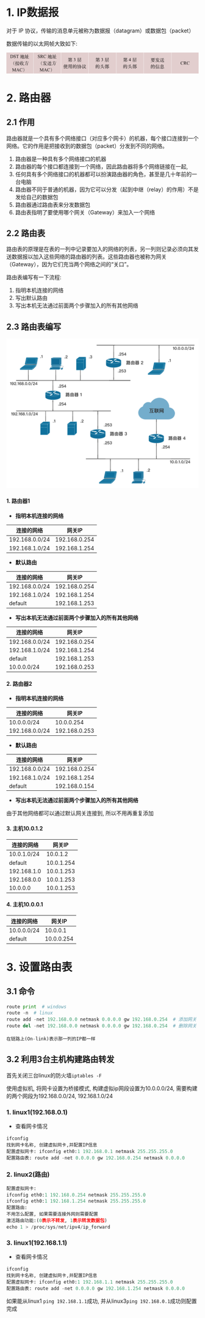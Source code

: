# 1. IP数据报

对于 IP 协议，传输的消息单元被称为数据报（datagram）或数据包（packet）

数据传输的以太网帧大致如下:


![图片描述](.image/02-%E8%B7%AF%E7%94%B1%E5%99%A8/0.02050174884171141.png)

# 2. 路由器

## 2.1 作用

路由器就是一个具有多个网络接口（对应多个网卡）的机器，每个接口连接到一个网络。它的作用是把接收到的数据包（packet）分发到不同的网络。

1. 路由器是一种具有多个网络接口的机器
2. 路由器的每个接口都连接到一个网络，因此路由器将多个网络链接在一起,
3. 任何具有多个网络接口的机器都可以扮演路由器的角色，甚至是几十年前的一台电脑
4. 路由器不同于普通的机器，因为它可以分发（起到中继（relay）的作用）不是发给自己的数据包
5. 路由器通过路由表来分发数据包
6. 路由表指明了要使用哪个网关（Gateway）来加入一个网络


## 2.2 路由表

路由表的原理是在表的一列中记录要加入的网络的列表，另一列则记录必须向其发送数据报以加入这些网络的路由器的列表。这些路由器也被称为网关（Gateway），因为它们充当两个网络之间的“关口”。

路由表编写有一下流程:
1. 指明本机连接的网络
2. 写出默认路由
3. 写出本机无法通过前面两个步骤加入的所有其他网络


## 2.3 路由表编写

![图片描述](.image/02-%E8%B7%AF%E7%94%B1%E5%99%A8/0.42004456262882073.png)

#### 1. 路由器1

* **指明本机连接的网络**

|连接的网络|网关IP|
|---|---|
|192.168.0.0/24|192.168.0.254|
|192.168.1.0/24|192.168.1.254|

* **默认路由**

|连接的网络|网关IP|
|---|---|
|192.168.0.0/24|192.168.0.254|
|192.168.1.0/24|192.168.1.254|
|default|192.168.1.253|


* **写出本机无法通过前面两个步骤加入的所有其他网络**


|连接的网络|网关IP|
|---|---|
|192.168.0.0/24|192.168.0.254|
|192.168.1.0/24|192.168.1.254|
|default|192.168.1.253|
|10.0.0.0/24|192.168.0.253|


#### 2. 路由器2

* **指明本机连接的网络**


|连接的网络|网关IP|
|---|---|
|10.0.0.0/24|10.0.0.254|
|192.168.0.0/24|192.168.0.253|

* **默认路由**


|连接的网络|网关IP|
|---|---|
|192.168.0.0/24|192.168.0.254|
|192.168.1.0/24|192.168.1.254|
|default|192.168.0.154|

* **写出本机无法通过前面两个步骤加入的所有其他网络**

 由于其他网络都可以通过默认网关连接到, 所以不用再重复添加


#### 3. 主机10.0.1.2

|连接的网络|网关IP|
|---|---|
|10.0.1.0/24|10.0.1.2|
|default|10.0.1.254|
|192.168.1.0|10.0.1.253|
|192.168.0.0|10.0.1.253|
|10.0.0.0|10.0.1.253|

#### 4. 主机10.0.0.1

|连接的网络|网关IP|
|---|---|
|10.0.0.0/24|10.0.0.1|
|default|10.0.0.254|

# 3. 设置路由表

## 3.1 命令

```python
route print  # windows
route -n  # linux
route add -net 192.168.0.0 netmask 0.0.0.0 gw 192.168.0.254  # 添加网关
route del -net 192.168.0.0 netmask 0.0.0.0 gw 192.168.0.254  # 删除网关

在链路上(On-link)表示那一列的IP都一样
```

## 3.2 利用3台主机构建路由转发

首先关闭三台linux的防火墙`iptables -F`

使用虚拟机, 将网卡设置为桥接模式, 构建虚拟ip网段设置为10.0.0.0/24, 需要构建的两个网段为192.168.0.0/24, 192.168.1.0/24

### 1. linux1(192.168.0.1)

* 查看网卡情况


```python
ifconfig
找到网卡名称, 创建虚拟网卡,并配置IP信息
配置虚拟网卡: ifconfig eth0:1 192.168.0.1 netmask 255.255.255.0
配置路由表: route add -net 0.0.0.0 gw 192.168.0.254 netmask 0.0.0.0
```

### 2. linux2(路由)

```python
配置虚拟网卡: 
ifconfig eth0:1 192.168.0.254 netmask 255.255.255.0
ifconfig eth0:1 192.168.1.254 netmask 255.255.255.0                            
配置路由:
不用怎么配置, 如果需要连接外网则需要配置
激活路由功能:(0表示不转发, 1表示转发数据包)
echo 1 > /proc/sys/net/ipv4/ip_forward
```

### 3. linux1(192.168.1.1)
* 查看网卡情况


```python
ifconfig
找到网卡名称, 创建虚拟网卡,并配置IP信息
配置虚拟网卡: ifconfig eth0:1 192.168.1.1 netmask 255.255.255.0
配置路由表: route add -net 0.0.0.0 gw 192.168.1.254 netmask 0.0.0.0
```

如果能从linux1 `ping 192.168.1.1`成功, 并从linux3`ping 192.168.0.1`成功则配置完成








